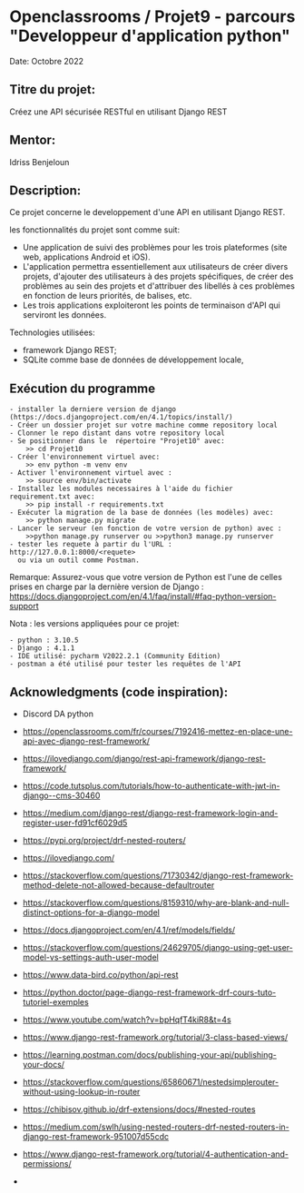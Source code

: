 # Openclassrooms / Projet9 - parcours "Developpeur d'application python"

Date: Octobre 2022 


## Titre du projet:  
Créez une API sécurisée RESTful en utilisant Django REST

## Mentor:
Idriss Benjeloun

## Description:   
Ce projet concerne le  developpement d'une API en utilisant Django REST.

les fonctionnalités du projet sont comme suit:

- Une application de suivi des problèmes pour les trois plateformes (site web, applications Android et iOS).
- L'application permettra essentiellement aux utilisateurs de créer divers projets, d'ajouter des utilisateurs 
  à des projets spécifiques, de créer des problèmes au sein des projets et d'attribuer des libellés à ces problèmes  
  en fonction de leurs priorités, de balises, etc.
- Les trois applications exploiteront les points de terminaison d'API qui serviront les données.


Technologies utilisées:
- framework Django REST;
- SQLite comme base de données de développement locale,



## Exécution du programme
    - installer la derniere version de django (https://docs.djangoproject.com/en/4.1/topics/install/)
    - Créer un dossier projet sur votre machine comme repository local
    - Clonner le repo distant dans votre repository local
    - Se positionner dans le  répertoire "Projet10" avec:
        >> cd Projet10
    - Créer l'environnement virtuel avec:
        >> env python -m venv env
    - Activer l'environnement virtuel avec :
        >> source env/bin/activate
    - Installez les modules necessaires à l'aide du fichier requirement.txt avec:   
        >> pip install -r requirements.txt  
    - Exécuter la migration de la base de données (les modèles) avec: 
        >> python manage.py migrate
    - Lancer le serveur (en fonction de votre version de python) avec :
        >>python manage.py runserver ou >>python3 manage.py runserver
    - tester les requete à partir du l'URL :  http://127.0.0.1:8000/<requete>
      ou via un outil comme Postman.

Remarque: Assurez-vous que votre version de Python est l'une de celles prises 
en charge par la dernière version de Django :
https://docs.djangoproject.com/en/4.1/faq/install/#faq-python-version-support

Nota : les versions appliquées pour ce projet: 
    
    - python : 3.10.5
    - Django : 4.1.1
    - IDE utilisé: pycharm V2022.2.1 (Community Edition)
    - postman a été utilisé pour tester les requêtes de l'API


## Acknowledgments (code inspiration): 
- Discord DA python
- https://openclassrooms.com/fr/courses/7192416-mettez-en-place-une-api-avec-django-rest-framework/
- https://ilovedjango.com/django/rest-api-framework/django-rest-framework/
- https://code.tutsplus.com/tutorials/how-to-authenticate-with-jwt-in-django--cms-30460
- https://medium.com/django-rest/django-rest-framework-login-and-register-user-fd91cf6029d5
- https://pypi.org/project/drf-nested-routers/
- https://ilovedjango.com/
- https://stackoverflow.com/questions/71730342/django-rest-framework-method-delete-not-allowed-because-defaultrouter
- https://stackoverflow.com/questions/8159310/why-are-blank-and-null-distinct-options-for-a-django-model
- https://docs.djangoproject.com/en/4.1/ref/models/fields/
- https://stackoverflow.com/questions/24629705/django-using-get-user-model-vs-settings-auth-user-model
- https://www.data-bird.co/python/api-rest
- https://python.doctor/page-django-rest-framework-drf-cours-tuto-tutoriel-exemples
- https://www.youtube.com/watch?v=bpHqfT4kiR8&t=4s
- https://www.django-rest-framework.org/tutorial/3-class-based-views/
- https://learning.postman.com/docs/publishing-your-api/publishing-your-docs/
- https://stackoverflow.com/questions/65860671/nestedsimplerouter-without-using-lookup-in-router
- https://chibisov.github.io/drf-extensions/docs/#nested-routes
- https://medium.com/swlh/using-nested-routers-drf-nested-routers-in-django-rest-framework-951007d55cdc
- https://www.django-rest-framework.org/tutorial/4-authentication-and-permissions/


- 

